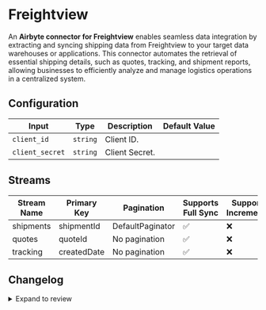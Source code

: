 # Freightview
An **Airbyte connector for Freightview** enables seamless data integration by extracting and syncing shipping data from Freightview to your target data warehouses or applications. This connector automates the retrieval of essential shipping details, such as quotes, tracking, and shipment reports, allowing businesses to efficiently analyze and manage logistics operations in a centralized system.

## Configuration

| Input | Type | Description | Default Value |
|-------|------|-------------|---------------|
| `client_id` | `string` | Client ID.  |  |
| `client_secret` | `string` | Client Secret.  |  |

## Streams
| Stream Name | Primary Key | Pagination | Supports Full Sync | Supports Incremental |
|-------------|-------------|------------|---------------------|----------------------|
| shipments | shipmentId | DefaultPaginator | ✅ |  ❌  |
| quotes | quoteId | No pagination | ✅ |  ❌  |
| tracking | createdDate | No pagination | ✅ |  ❌  |

## Changelog

<details>
  <summary>Expand to review</summary>

| Version          | Date              | Pull Request | Subject        |
|------------------|-------------------|--------------|----------------|
| 0.0.30 | 2025-08-16 | [64759](https://github.com/airbytehq/airbyte/pull/64759) | Update dependencies |
| 0.0.29 | 2025-07-26 | [63999](https://github.com/airbytehq/airbyte/pull/63999) | Update dependencies |
| 0.0.28 | 2025-07-19 | [63561](https://github.com/airbytehq/airbyte/pull/63561) | Update dependencies |
| 0.0.27 | 2025-07-12 | [62960](https://github.com/airbytehq/airbyte/pull/62960) | Update dependencies |
| 0.0.26 | 2025-07-05 | [62778](https://github.com/airbytehq/airbyte/pull/62778) | Update dependencies |
| 0.0.25 | 2025-06-28 | [62302](https://github.com/airbytehq/airbyte/pull/62302) | Update dependencies |
| 0.0.24 | 2025-06-21 | [61974](https://github.com/airbytehq/airbyte/pull/61974) | Update dependencies |
| 0.0.23 | 2025-06-14 | [61211](https://github.com/airbytehq/airbyte/pull/61211) | Update dependencies |
| 0.0.22 | 2025-05-24 | [60377](https://github.com/airbytehq/airbyte/pull/60377) | Update dependencies |
| 0.0.21 | 2025-05-10 | [59930](https://github.com/airbytehq/airbyte/pull/59930) | Update dependencies |
| 0.0.20 | 2025-05-03 | [59377](https://github.com/airbytehq/airbyte/pull/59377) | Update dependencies |
| 0.0.19 | 2025-04-26 | [58842](https://github.com/airbytehq/airbyte/pull/58842) | Update dependencies |
| 0.0.18 | 2025-04-19 | [58344](https://github.com/airbytehq/airbyte/pull/58344) | Update dependencies |
| 0.0.17 | 2025-04-12 | [57828](https://github.com/airbytehq/airbyte/pull/57828) | Update dependencies |
| 0.0.16 | 2025-04-05 | [57240](https://github.com/airbytehq/airbyte/pull/57240) | Update dependencies |
| 0.0.15 | 2025-03-29 | [56469](https://github.com/airbytehq/airbyte/pull/56469) | Update dependencies |
| 0.0.14 | 2025-03-22 | [55984](https://github.com/airbytehq/airbyte/pull/55984) | Update dependencies |
| 0.0.13 | 2025-03-08 | [55345](https://github.com/airbytehq/airbyte/pull/55345) | Update dependencies |
| 0.0.12 | 2025-03-01 | [54948](https://github.com/airbytehq/airbyte/pull/54948) | Update dependencies |
| 0.0.11 | 2025-02-22 | [54449](https://github.com/airbytehq/airbyte/pull/54449) | Update dependencies |
| 0.0.10 | 2025-02-15 | [53752](https://github.com/airbytehq/airbyte/pull/53752) | Update dependencies |
| 0.0.9 | 2025-02-08 | [53372](https://github.com/airbytehq/airbyte/pull/53372) | Update dependencies |
| 0.0.8 | 2025-02-01 | [52799](https://github.com/airbytehq/airbyte/pull/52799) | Update dependencies |
| 0.0.7 | 2025-01-25 | [52343](https://github.com/airbytehq/airbyte/pull/52343) | Update dependencies |
| 0.0.6 | 2025-01-18 | [51671](https://github.com/airbytehq/airbyte/pull/51671) | Update dependencies |
| 0.0.5 | 2025-01-11 | [51106](https://github.com/airbytehq/airbyte/pull/51106) | Update dependencies |
| 0.0.4 | 2024-12-28 | [50520](https://github.com/airbytehq/airbyte/pull/50520) | Update dependencies |
| 0.0.3 | 2024-12-21 | [49502](https://github.com/airbytehq/airbyte/pull/49502) | Update dependencies |
| 0.0.2 | 2024-12-12 | [49201](https://github.com/airbytehq/airbyte/pull/49201) | Update dependencies |
| 0.0.1 | 2024-10-28 | | Initial release by [@parthiv11](https://github.com/parthiv11) via Connector Builder |

</details>
